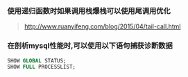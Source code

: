### 使用递归函数时如果调用栈爆栈可以使用尾调用优化

> http://www.ruanyifeng.com/blog/2015/04/tail-call.html

### 在剖析mysql性能时,可以使用以下语句捕获诊断数据

```sql
SHOW GLOBAL STATUS;
SHOW FULL PROCESSLIST;
```
